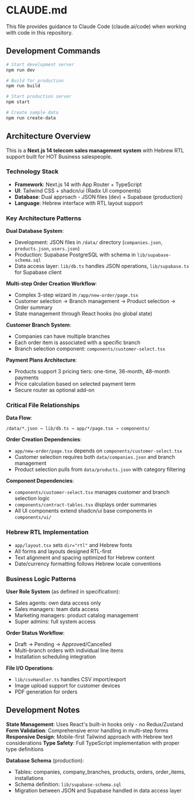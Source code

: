 # CLAUDE.md

This file provides guidance to Claude Code (claude.ai/code) when working with code in this repository.

## Development Commands

```bash
# Start development server
npm run dev

# Build for production
npm run build

# Start production server
npm start

# Create sample data
npm run create-data
```

## Architecture Overview

This is a **Next.js 14 telecom sales management system** with Hebrew RTL support built for HOT Business salespeople.

### Technology Stack
- **Framework**: Next.js 14 with App Router + TypeScript
- **UI**: Tailwind CSS + shadcn/ui (Radix UI components)
- **Database**: Dual approach - JSON files (dev) + Supabase (production)
- **Language**: Hebrew interface with RTL layout support

### Key Architecture Patterns

**Dual Database System**:
- Development: JSON files in `/data/` directory (`companies.json`, `products.json`, `users.json`)
- Production: Supabase PostgreSQL with schema in `lib/supabase-schema.sql`
- Data access layer: `lib/db.ts` handles JSON operations, `lib/supabase.ts` for Supabase client

**Multi-step Order Creation Workflow**:
- Complex 3-step wizard in `/app/new-order/page.tsx`
- Customer selection → Branch management → Product selection → Order summary
- State management through React hooks (no global state)

**Customer Branch System**:
- Companies can have multiple branches
- Each order item is associated with a specific branch
- Branch selection component: `components/customer-select.tsx`

**Payment Plans Architecture**:
- Products support 3 pricing tiers: one-time, 36-month, 48-month payments
- Price calculation based on selected payment term
- Secure router as optional add-on

### Critical File Relationships

**Data Flow**:
```
/data/*.json → lib/db.ts → app/*/page.tsx → components/
```

**Order Creation Dependencies**:
- `app/new-order/page.tsx` depends on `components/customer-select.tsx`
- Customer selection requires both `data/companies.json` and branch management
- Product selection pulls from `data/products.json` with category filtering

**Component Dependencies**:
- `components/customer-select.tsx` manages customer and branch selection logic
- `components/contract-tables.tsx` displays order summaries
- All UI components extend shadcn/ui base components in `components/ui/`

### Hebrew RTL Implementation

- `app/layout.tsx` sets `dir="rtl"` and Hebrew fonts
- All forms and layouts designed RTL-first
- Text alignment and spacing optimized for Hebrew content
- Date/currency formatting follows Hebrew locale conventions

### Business Logic Patterns

**User Role System** (as defined in specification):
- Sales agents: own data access only
- Sales managers: team data access
- Marketing managers: product catalog management
- Super admins: full system access

**Order Status Workflow**:
- Draft → Pending → Approved/Cancelled
- Multi-branch orders with individual line items
- Installation scheduling integration

**File I/O Operations**:
- `lib/csvHandler.ts` handles CSV import/export
- Image upload support for customer devices
- PDF generation for orders

## Development Notes

**State Management**: Uses React's built-in hooks only - no Redux/Zustand
**Form Validation**: Comprehensive error handling in multi-step forms
**Responsive Design**: Mobile-first Tailwind approach with Hebrew text considerations
**Type Safety**: Full TypeScript implementation with proper type definitions

**Database Schema** (production):
- Tables: companies, company_branches, products, orders, order_items, installations
- Schema definition: `lib/supabase-schema.sql`
- Migration between JSON and Supabase handled in data access layer